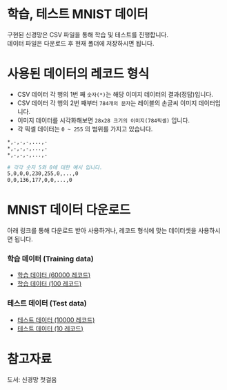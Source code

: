 # 학습, 테스트 MNIST 데이터
구현된 신경망은 CSV 파일을 통해 학습 및 테스트를 진행합니다. <br>
데이터 파일은 다운로드 후 현재 폴더에 저장하시면 됩니다. 

# 사용된 데이터의 레코드 형식
- CSV 데이터 각 행의 1번 째 `숫자(*)`는 해당 이미지 데이터의 결과(정답)입니다.
- CSV 데이터 각 행의 2번 째부터 `784개의 문자`는 레이블의 손글씨 이미지 데이터입니다.
- 이미지 데이터를 시각화해보면 `28x28 크기의 이미지(784픽셀)` 입니다.
- 각 픽셀 데이터는 `0 ~ 255` 의 범위를 가지고 있습니다.
```bash
*,-,-,-,...,-
*,-,-,-,...,-
*,-,-,-,...,-

# 각각 숫자 5와 0에 대한 예시 입니다.
5,0,0,0,230,255,0,...,0 
0,0,136,177,0,0,...,0
```

# MNIST 데이터 다운로드
아래 링크를 통해 다운로드 받아 사용하거나, 레코드 형식에 맞는 데이터셋을 사용하시면 됩니다.
### 학습 데이터 (Training data)
- [학습 데이터 (60000 레코드)](http://www.pjreddie.com/media/files/mnist_train.csv)
- [학습 데이터 (100 레코드)](https://git.io/vySZ1)

### 테스트 데이터 (Test data)
- [테스트 데이터 (10000 레코드)](http://www.pjreddie.com/media/files/mnist_test.csv)
- [테스트 데이터 (10 레코드)](https://git.io/vySZP)

# 참고자료
도서: 신경망 첫걸음